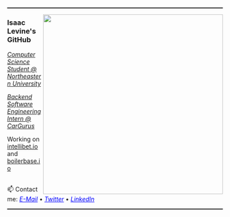 <hr style="height:2px" color="grey">

<img align='right' src="https://github-readme-stats.vercel.app/api?username=isaac-levine&show_icons=true&theme=dark" width="420">
<h3>Isaac Levine's GitHub</h3>
<p><em><u>Computer Science Student @ Northeastern University</u></em></p>
<p><em><u>Backend Software Engineering Intern @ CarGurus</u></em></p>
Working on <a href="https://www.intellibet.io">intellibet.io</a> and <a href="https://www.boilerbase.io">boilerbase.io</a><br/>

<br/> 📫 Contact me:
<a href="mailto:isaacmlevine4@gmail.com" style="color:blue"><i>E-Mail</i></a>
•
<a href="http://twitter.com/isaaclevine84" style="color:blue"><i>Twitter</i></a>
•
<a href="https://www.linkedin.com/in/isaacmlevine" style="color:blue"><i>LinkedIn</i></a><br/>

<hr style="height:2px" color="grey">

